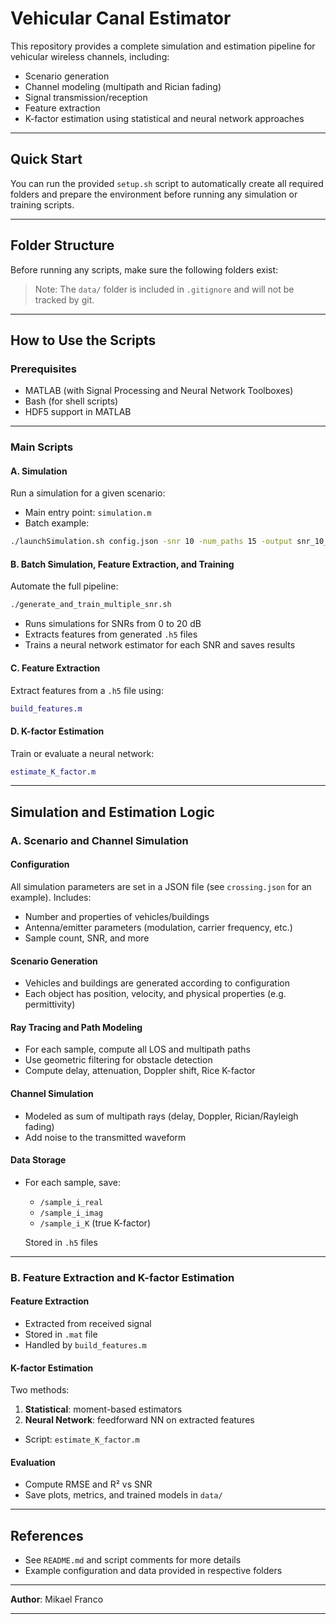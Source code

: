 # Vehicular Canal Estimator

This repository provides a complete simulation and estimation pipeline for vehicular wireless channels, including:

- Scenario generation
- Channel modeling (multipath and Rician fading)
- Signal transmission/reception
- Feature extraction
- K-factor estimation using statistical and neural network approaches

---

##  Quick Start

You can run the provided `setup.sh` script to automatically create all required folders and prepare the environment before running any simulation or training scripts.

---

##  Folder Structure

Before running any scripts, make sure the following folders exist:

> Note: The `data/` folder is included in `.gitignore` and will not be tracked by git.

---

##  How to Use the Scripts

###  Prerequisites
- MATLAB (with Signal Processing and Neural Network Toolboxes)
- Bash (for shell scripts)
- HDF5 support in MATLAB

---

###  Main Scripts

#### A. Simulation
Run a simulation for a given scenario:

- Main entry point: `simulation.m`
- Batch example:
```bash
./launchSimulation.sh config.json -snr 10 -num_paths 15 -output snr_10_dB.h5
```

#### B. Batch Simulation, Feature Extraction, and Training
Automate the full pipeline:
```bash
./generate_and_train_multiple_snr.sh 
```
- Runs simulations for SNRs from 0 to 20 dB
- Extracts features from generated `.h5` files
- Trains a neural network estimator for each SNR and saves results

#### C. Feature Extraction
Extract features from a `.h5` file using:
```matlab
build_features.m
```

#### D. K-factor Estimation
Train or evaluate a neural network:
```matlab
estimate_K_factor.m
```

---

##  Simulation and Estimation Logic

### A. Scenario and Channel Simulation

#### Configuration
All simulation parameters are set in a JSON file (see `crossing.json` for an example). Includes:

- Number and properties of vehicles/buildings
- Antenna/emitter parameters (modulation, carrier frequency, etc.)
- Sample count, SNR, and more

#### Scenario Generation
- Vehicles and buildings are generated according to configuration
- Each object has position, velocity, and physical properties (e.g. permittivity)

#### Ray Tracing and Path Modeling
- For each sample, compute all LOS and multipath paths
- Use geometric filtering for obstacle detection
- Compute delay, attenuation, Doppler shift, Rice K-factor

#### Channel Simulation
- Modeled as sum of multipath rays (delay, Doppler, Rician/Rayleigh fading)
- Add noise to the transmitted waveform

#### Data Storage
- For each sample, save:
  - `/sample_i_real`
  - `/sample_i_imag`
  - `/sample_i_K` (true K-factor)
  
  Stored in `.h5` files

---

### B. Feature Extraction and K-factor Estimation

#### Feature Extraction
- Extracted from received signal
- Stored in `.mat` file
- Handled by `build_features.m`

#### K-factor Estimation
Two methods:

1. **Statistical**: moment-based estimators
2. **Neural Network**: feedforward NN on extracted features

- Script: `estimate_K_factor.m`

#### Evaluation
- Compute RMSE and R² vs SNR
- Save plots, metrics, and trained models in `data/`

---

##  References
- See `README.md` and script comments for more details
- Example configuration and data provided in respective folders

---

**Author**: Mikael Franco  

---

